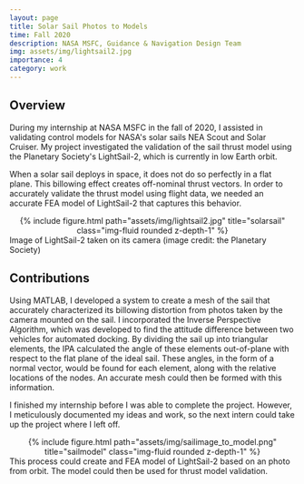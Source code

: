 ```yaml
---
layout: page
title: Solar Sail Photos to Models
time: Fall 2020
description: NASA MSFC, Guidance & Navigation Design Team
img: assets/img/lightsail2.jpg
importance: 4
category: work
---
```


## Overview
During my internship at NASA MSFC in the fall of 2020, I assisted in validating control models for NASA's solar sails NEA Scout and Solar Cruiser. My project investigated the validation of the sail thrust model using the Planetary Society's LightSail-2, which is currently in low Earth orbit.

When a solar sail deploys in space, it does not do so perfectly in a flat plane. This billowing effect creates off-nominal thrust vectors. In order to accurately validate the thrust model using flight data, we needed an accurate FEA model of LightSail-2 that captures this behavior.


<div class="row">
    <div class="col">
        <center>{% include figure.html path="assets/img/lightsail2.jpg" title="solarsail" class="img-fluid rounded z-depth-1" %}</center>
    </div>
</div>
<div class="caption">
    Image of LightSail-2 taken on its camera (image credit: the Planetary Society)
</div>


## Contributions
Using MATLAB, I developed a system to create a mesh of the sail that accurately characterized its billowing distortion from photos taken by the camera mounted on the sail. I incorporated the Inverse Perspective Algorithm, which was developed to find the attitude difference between two vehicles for automated docking. By dividing the sail up into triangular elements, the IPA calculated the angle of these elements out-of-plane with respect to the flat plane of the ideal sail. These angles, in the form of a normal vector, would be found for each element, along with the relative locations of the nodes. An accurate mesh could then be formed with this information.

I finished my internship before I was able to complete the project. However, I meticulously documented my ideas and work, so the next intern could take up the project where I left off.

<div class="row">
    <div class="col">
        <center>{% include figure.html path="assets/img/sailimage_to_model.png" title="sailmodel" class="img-fluid rounded z-depth-1" %}</center>
    </div>
</div>
<div class="caption">
    This process could create and FEA model of LightSail-2 based on an photo from orbit. The model could then be used for thrust model validation.
</div>

